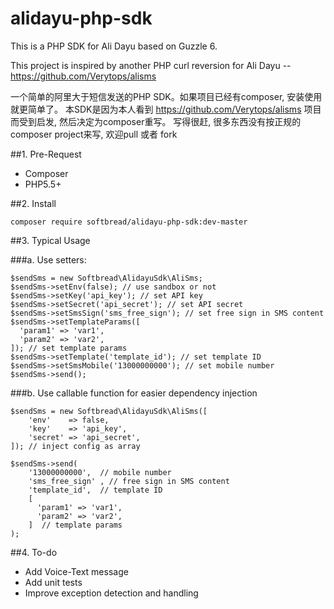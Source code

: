 # alidayu-php-sdk
This is a PHP SDK for Ali Dayu based on Guzzle 6.

This project is inspired by another PHP curl reversion for Ali Dayu
-- https://github.com/Verytops/alisms

一个简单的阿里大于短信发送的PHP SDK。如果项目已经有composer, 安装使用就更简单了。
本SDK是因为本人看到 https://github.com/Verytops/alisms 项目而受到启发, 然后决定为composer重写。
写得很赶, 很多东西没有按正规的composer project来写, 欢迎pull 或者 fork

##1. Pre-Request
- Composer
- PHP5.5+

##2. Install

`composer require softbread/alidayu-php-sdk:dev-master`

##3. Typical Usage

###a. Use setters:
```
$sendSms = new Softbread\AlidayuSdk\AliSms;
$sendSms->setEnv(false); // use sandbox or not
$sendSms->setKey('api_key'); // set API key
$sendSms->setSecret('api_secret'); // set API secret
$sendSms->setSmsSign('sms_free_sign'); // set free sign in SMS content
$sendSms->setTemplateParams([
  'param1' => 'var1',
  'param2' => 'var2',
]); // set template params
$sendSms->setTemplate('template_id'); // set template ID
$sendSms->setSmsMobile('13000000000'); // set mobile number
$sendSms->send();
```

###b. Use callable function for easier dependency injection
```
$sendSms = new Softbread\AlidayuSdk\AliSms([
    'env'    => false,
    'key'    => 'api_key',
    'secret' => 'api_secret',
]); // inject config as array

$sendSms->send(
    '13000000000',  // mobile number
    'sms_free_sign' , // free sign in SMS content
    'template_id',  // template ID
    [
      'param1' => 'var1',
      'param2' => 'var2',
    ]  // template params
);
```

##4. To-do
- Add Voice-Text message
- Add unit tests
- Improve exception detection and handling
